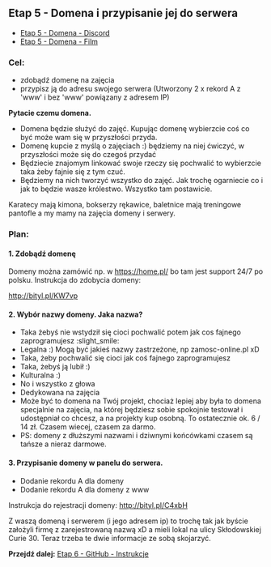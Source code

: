 ## Etap 5 - Domena i przypisanie jej do serwera

- [Etap 5 - Domena - Discord](https://discord.gg/2hybu9EADx)
- [Etap 5 - Domena - Film](http://bityl.pl/okM6J)

### Cel:
- zdobądź domenę na zajęcia
- przypisz ją do adresu swojego serwera (Utworzony 2 x rekord A z 'www' i bez 'www' powiązany z adresem IP)

**Pytacie czemu domena.** 
- Domena będzie służyć do zajęć. Kupując domenę wybierzcie coś co być może wam się w przyszłości przyda.
- Domenę kupcie z myślą o zajęciach :) będziemy na niej ćwiczyć, w przyszłości może się do czegoś przydać
- Będziecie znajomym linkować swoje rzeczy się pochwalić to wybierzcie taka żeby fajnie się z tym czuć.
- Będziemy na nich tworzyć wszystko do zajęć. Jak trochę ogarniecie co i jak to będzie wasze królestwo. Wszystko tam postawicie.

Karatecy mają kimona, bokserzy rękawice, baletnice mają treningowe pantofle a my mamy na zajęcia domeny i serwery.


### Plan:

#### 1. Zdobądź domenę

Domeny można zamówić np. w https://home.pl/ bo tam jest support 24/7 po polsku. Instrukcja do zdobycia domeny:

http://bityl.pl/KW7vp 

#### 2. Wybór nazwy domeny. Jaka nazwa?
- Taka żebyś nie wstydził się cioci pochwalić potem jak cos fajnego zaprogramujesz :slight_smile:
- Legalna :) Mogą być jakieś nazwy zastrzeżone, np zamosc-online.pl xD
- Taka, żeby pochwalić się cioci jak coś fajnego zaprogramujesz
- Taka, żebyś ją lubił :)
- Kulturalna :)
- No i wszystko z głowa
- Dedykowana na zajęcia
- Może być to domena na Twój projekt, chociaż lepiej aby była to domena specjalnie na zajęcia, na której będziesz  sobie spokojnie testował i udostępniał co chcesz, a na projekty kup osobną. To ostatecznie ok. 6 / 14 zł. Czasem wiecej, czasem za darmo.
- PS: domeny z dłuższymi nazwami i dziwnymi końcówkami czasem są tańsze a nieraz darmowe.

#### 3. Przypisanie domeny w panelu do serwera.
- Dodanie rekordu A dla domeny
- Dodanie rekordu A dla domeny z www

Instrukcja do rejestracji domeny:
 http://bityl.pl/C4xbH

Z waszą domeną i serwerem (i jego adresem ip) to trochę tak jak byście założyli firmę z zarejestrowaną nazwą xD a mieli lokal na ulicy Skłodowskiej Curie 30. Teraz trzeba te dwie informacje ze sobą skojarzyć.




**Przejdź dalej:** [Etap 6 - GitHub - Instrukcje](http://bityl.pl/wwI8j)
